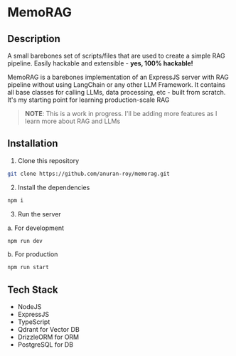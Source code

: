 # MemoRAG

## Description

A small barebones set of scripts/files that are used to create a simple RAG pipeline. Easily hackable and extensible - **yes, 100% hackable!**

MemoRAG is a barebones implementation of an ExpressJS server with RAG pipeline without using LangChain or any other LLM Framework. It contains all base classes for calling LLMs, data processing, etc - built from scratch. It's my starting point for learning production-scale RAG

> **NOTE**: This is a work in progress. I'll be adding more features as I learn more about RAG and LLMs

## Installation

1. Clone this repository

```bash
git clone https://github.com/anuran-roy/memorag.git
```

2. Install the dependencies

```bash
npm i
```

3. Run the server

a. For development

```bash
npm run dev
```

b. For production
```bash
npm run start
```

## Tech Stack

-   NodeJS
-   ExpressJS
-   TypeScript
-   Qdrant for Vector DB
-   DrizzleORM for ORM
-   PostgreSQL for DB
